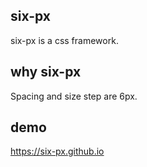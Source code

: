 ## six-px
six-px is a css framework.
## why six-px
Spacing and size step are 6px.
## demo
https://six-px.github.io

